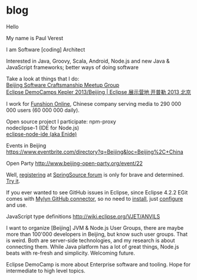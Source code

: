 blog
====

Hello

My name is Paul Verest  

I am Software [coding] Architect

Interested in Java, Groovy, Scala, Android, Node.js and new Java & JavaScript frameworks; better ways of doing software


Take a look at things that I do:  
[Beijing Software Craftsmanship Meetup Group](http://www.meetup.com/BeijingSoftwareCraftsmanship/)  
[Eclipse DemoCamps Kepler 2013/Beijing | Eclipse 展示营地 开普勒 2013 北京 ](http://wiki.eclipse.org/Eclipse_DemoCamps_Kepler_2013/Beijing)  


I work for [Funshion Online](http://www.funshion.com/english/index.html), Chinese company serving media to 290 000 000 users (60 000 000 daily). 

Open source project I participate:
npm-proxy  
nodeclipse-1 (IDE for Node.js)  
[eclipse-node-ide (aka Enide)](https://github.com/PaulVI/eclipse-node-ide)  

Events in Beijing  
https://www.eventbrite.com/directory?q=Beijing&loc=Beijing%2C+China

Open Party
http://www.beijing-open-party.org/event/22

Well, [registering](http://forum.springsource.org/register.php) at [SpringSource forum](http://forum.springsource.org/forumdisplay.php) is only for brave and determined.
[Try it](http://forum.springsource.org/register.php).

If you ever wanted to see GitHub issues in Eclipse, since Eclipse 4.2.2 EGit
 comes with [Mylyn GitHub connector](http://wiki.eclipse.org/EGit/GitHub/UserGuide),
so no need to [install](http://marketplace.eclipse.org/content/github-mylyn-connector),
 just [configure](https://github.com/PaulVI/eclipse-node-ide/blob/master/Hints.md#connect-eclipse-to-github-issues) and use.

JavaScript type definitions
http://wiki.eclipse.org/VJET/ANVILS

I want to organize [Beijing] JVM & Node.js User Groups,
there are maybe more than 100'000 developers in Beijing, but know such user groups. That is weird. 
Both are server-side technologies, and my research is about connecting them.
While Java platform has a lot of great things, Node.js beats with re-fresh and simplicity. Welcoming future.

Eclipse DemoCamp is more about Enterprise software and tooling.
Hope for intermediate to high level topics.
